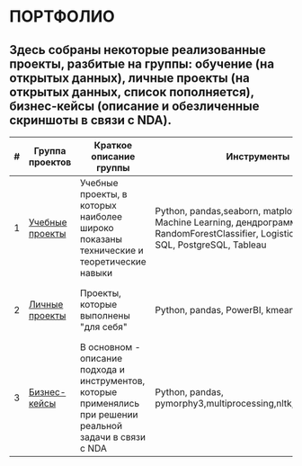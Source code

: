 # ПОРТФОЛИО
## Здесь собраны некоторые реализованные проекты, разбитые на группы: обучение (на открытых данных), личные проекты (на открытых данных, список пополняется), бизнес-кейсы (описание и обезличенные скриншоты в связи с NDA).
| # | Группа проектов | Краткое описание группы | Инструменты | Навыки |
|---|-------|----|-----|-----|
| 1 | [Учебные проекты](learning) | Учебные проекты, в которых наиболее широко показаны технические и теоретические навыки | Python, pandas,seaborn, matplotlib,KMeans, Machine Learning, дендрограмма, RandomForestClassifier, LogisticRegression, SQL, PostgreSQL, Tableau | алгоритмы, исследовательский анализ данных, статистика, проверка статистических гипотез, A/B-тест, RICE, ICE|
|2|[Личные проекты](pet)| Проекты, которые выполнены "для себя" | Python, pandas, PowerBI, kmeans и другие | Исследовательский анализ данных, статисткиа, проверка гипотез и др. |
|3|[Бизнес-кейсы](business)| В основном - описание подхода и инструментов, которые применялись при решении реальной задачи в связи с NDA | Python, pandas, pymorphy3,multiprocessing,nltk,numpy,PowerBI | NLP, сегментация, анализ временных рядов, обнаружение связей по косвенным признакам |
